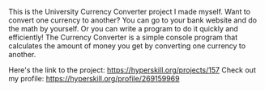 This is the University Currency Converter project I made myself.
Want to convert one currency to another? You can go to your bank website and do the math by yourself. Or you can write a program to do it quickly and efficiently! The Currency Converter is a simple console program that calculates the amount of money you get by converting one currency to another.


Here's the link to the project: https://hyperskill.org/projects/157
Check out my profile: https://hyperskill.org/profile/269159969
